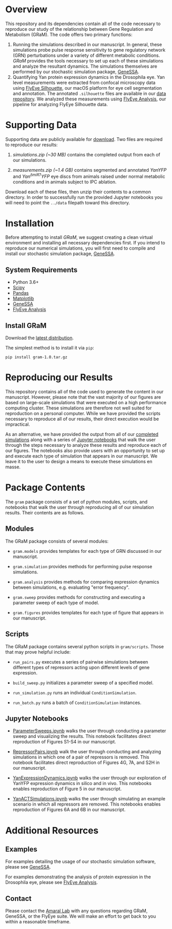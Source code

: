 Overview
========

This repository and its dependencies contain all of the code necessary to reproduce our study of the relationship between Gene Regulation and Metabolism (GRaM). The code offers two primary functions:

  1. Running the simulations described in our manuscript. In general, these simulations probe pulse response sensitivity to gene regulatory network (GRN) perturbations under a variety of different metabolic conditions. *GRaM* provides the tools necessary to set up each of these simulations and analyze the resultant dynamics. The simulations themselves are performed by our stochastic simulation package, [GeneSSA](https://github.com/sebastianbernasek/genessa).
  2. Quantifying Yan protein expression dynamics in the Drosophila eye. Yan level measurements were extracted from confocal microscopy data using [FlyEye Silhouette](http://www.silhouette.amaral.northwestern.edu/), our macOS platform for eye cell segmentation and annotation. The annotated `.silhouette` files are available in our [data repository](https://arch.library.northwestern.edu/concern/generic_works/n296wz31t?locale=en). We analyzed these measurements using [FlyEye Analysis](https://github.com/sebastianbernasek/flyeye), our pipeline for analyzing FlyEye Silhouette data.


Supporting Data
===============

Supporting data are publicly available for [download](https://arch.library.northwestern.edu/concern/generic_works/n296wz31t?locale=en). Two files are required to reproduce our results:

1. *simulations.zip (~30 MB)* contains the completed output from each of our simulations.

2. *measurements.zip (~1.4 GB)* contains segmented and annotated $YanYFP$ and $Yan^{\delta miR7}YFP$ eye discs from animals raised under normal metabolic conditions and in animals subject to IPC ablation.

Download each of these files, then unzip their contents to a common directory. In order to successfully run the provided Jupyter notebooks you will need to point the ``../data`` filepath toward this directory.


Installation
============

Before attempting to install *GRaM*, we suggest creating a clean virtual environment and installing all necessary dependencies first. If you intend to reproduce our numerical simulations, you will first need to compile and install our stochastic simulation package, [GeneSSA](https://github.com/sebastianbernasek/genessa).


System Requirements
-------------------

 - Python 3.6+
 - [Scipy](https://www.scipy.org/)
 - [Pandas](https://pandas.pydata.org/)
 - [Matplotlib](https://matplotlib.org/)
 - [GeneSSA](https://github.com/sebastianbernasek/genessa)
 - [FlyEye Analysis](https://github.com/sebastianbernasek/flyeye)


Install GRaM
------------

Download the [latest distribution](https://github.com/sebastianbernasek/gram/archive/v1.0.tar.gz).

The simplest method is to install it via ``pip``:

    pip install gram-1.0.tar.gz


Reproducing our Results
=======================

This repository contains all of the code used to generate the content in our manuscript. However, please note that the vast majority of our figures are based on large-scale simulations that were executed on a high performance computing cluster. These simulations are therefore not well suited for reproduction on a personal computer. While we have provided the scripts necessary to reproduce all of our results, their direct execution would be impractical.

As an alternative, we have provided the output from all of our [completed simulations](https://arch.library.northwestern.edu/concern/generic_works/n296wz31t?locale=en) along with a series of [Jupyter notebooks](https://github.com/sebastianbernasek/GRaM/tree/master/notebooks) that walk the user through the steps necessary to analyze these results and reproduce each of our figures. The notebooks also provide users with an opportunity to set up and execute each type of simulation that appears in our manuscript. We leave it to the user to design a means to execute these simulations en masse.


Package Contents
================

The ``gram`` package consists of a set of python modules, scripts, and notebooks that walk the user through reproducing all of our simulation results. Their contents are as follows.


Modules
-------

The GRaM package consists of several modules:

  * ``gram.models`` provides templates for each type of GRN discussed in our manuscript.

  * ``gram.simulation`` provides methods for performing pulse response simulations.

  * ``gram.analysis`` provides methods for comparing expression dynamics between simulations, e.g. evaluating "error frequency".

  * ``gram.sweep`` provides methods for constructing and executing a parameter sweep of each type of model.

  * ``gram.figures`` provides templates for each type of figure that appears in our manuscript.


Scripts
-------

The GRaM package contains several python scripts in ``gram/scripts``. Those that may prove helpful include:

  * ``run_pairs.py`` executes a series of pairwise simulations between different types of repressors acting upon different levels of gene expression.

  * ``build_sweep.py`` initializes a parameter sweep of a specified model.

  * ``run_simulation.py`` runs an individual ``ConditionSimulation``.

  * ``run_batch.py`` runs a batch of ``ConditionSimulation`` instances.



Jupyter Notebooks
-----------------

  * [ParameterSweeps.ipynb](https://github.com/sebastianbernasek/GRaM/blob/master/notebooks/ParameterSweeps.ipynb) walks the user through conducting a parameter sweep and visualizing the results. This notebook facilitates direct reproduction of Figures S1-S4 in our manuscript.

  * [RepressorPairs.ipynb](https://github.com/sebastianbernasek/GRaM/blob/master/notebooks/RepressorPairs.ipynb) walk the user through conducting and analyzing simulations in which one of a pair of repressors is removed. This notebook facilitates direct reproduction of Figures 4G, 7A, and S2H in our manuscript.

  * [YanExpressionDynamics.ipynb](https://github.com/sebastianbernasek/GRaM/blob/master/notebooks/YanExpressionDynamics.ipynb) walks the user through our exploration of YanYFP expression dynamics in silico and in vivo. This notebooks enables reproduction of Figure 5 in our manuscript.

  * [YanACTSimulations.ipynb](https://github.com/sebastianbernasek/GRaM/blob/master/notebooks/YanACTSimulations.ipynb) walks the user through simulating an example scenario in which all repressors are removed. This notebooks enables reproduction of Figures 6A and 6B in our manuscript.



Additional Resources
====================


Examples
--------

For examples detailing the usage of our stochastic simulation software, please see [GeneSSA](https://github.com/sebastianbernasek/genessa).

For examples demonstrating the analysis of protein expression in the Drosophila eye, please see [FlyEye Analysis](https://github.com/sebastianbernasek/flyeye).


Contact
-------

Please contact the [Amaral Lab](https://amaral.northwestern.edu/) with any questions regarding GRaM, GeneSSA, or the FlyEye suite. We will make an effort to get back to you within a reasonable timeframe.
